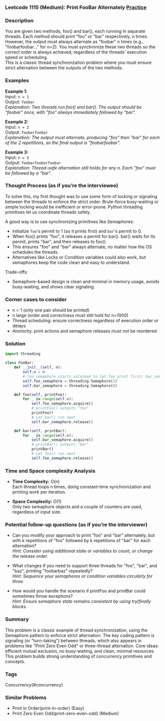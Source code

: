 ### Leetcode 1115 (Medium): Print FooBar Alternately [Practice](https://leetcode.com/problems/print-foobar-alternately)

### Description  
You are given two methods, foo() and bar(), each running in separate threads. Each method should print "foo" or "bar" respectively, n times. However, the output must always alternate as "foobar" n times (e.g., "foobarfoobar..." for n=2). You must synchronize these two threads so the correct order is always achieved, regardless of the threads' execution speed or scheduling.  
This is a classic thread synchronization problem where you must ensure strict alternation between the outputs of the two methods.

### Examples  

**Example 1:**  
Input: `n = 1`  
Output: `foobar`  
*Explanation: Two threads run foo() and bar(). The output should be "foobar" once, with "foo" always immediately followed by "bar".*

**Example 2:**  
Input: `n = 2`  
Output: `foobarfoobar`  
*Explanation: The output must alternate, producing "foo" then "bar" for each of the 2 repetitions, so the final output is "foobarfoobar".*

**Example 3:**  
Input: `n = 3`  
Output: `foobarfoobarfoobar`  
*Explanation: Thread-safe alternation still holds for any n. Each "foo" must be followed by a "bar".*

### Thought Process (as if you’re the interviewee)  
To solve this, my first thought was to use some form of locking or signaling between the threads to enforce the strict order. Brute-force busy-waiting or simple locking would be inefficient or error-prone. Python threading primitives let us coordinate threads safely.

A good way is to use synchronizing primitives like Semaphores:
- Initialize `foo`'s permit to 1 (so it prints first) and `bar`'s permit to 0.
- When foo() prints "foo", it releases a permit for bar(). bar() waits for its permit, prints "bar", and then releases to foo().
- This ensures "foo" and "bar" always alternate, no matter how the OS schedules the threads.
- Alternatives like Locks or Condition variables could also work, but semaphores keep the code clean and easy to understand.

Trade-offs:
- Semaphore-based design is clean and minimal in memory usage, avoids busy-waiting, and shows clear signaling.

### Corner cases to consider  
- n = 1 (only one pair should be printed)
- n large (order and correctness must still hold for n=1000)
- Thread scheduling: ensure correctness regardless of execution order or delays
- Atomicity: print actions and semaphore releases must not be reordered

### Solution

```python
import threading

class FooBar:
    def __init__(self, n):
        self.n = n
        # foo_semaphore starts unlocked to let foo print first; bar_semaphore is locked
        self.foo_semaphore = threading.Semaphore(1)
        self.bar_semaphore = threading.Semaphore(0)

    def foo(self, printFoo):
        for _ in range(self.n):
            self.foo_semaphore.acquire()
            # printFoo() outputs "foo"
            printFoo()
            # Let bar() run next
            self.bar_semaphore.release()

    def bar(self, printBar):
        for _ in range(self.n):
            self.bar_semaphore.acquire()
            # printBar() outputs "bar"
            printBar()
            # Let foo() run next
            self.foo_semaphore.release()
```

### Time and Space complexity Analysis  

- **Time Complexity:** O(n)  
  Each thread loops n times, doing constant-time synchronization and printing work per iteration.

- **Space Complexity:** O(1)  
  Only two semaphore objects and a couple of counters are used, regardless of input size.

### Potential follow-up questions (as if you’re the interviewer)  

- Can you modify your approach to print "foo" and "bar" alternately, but with k repetitions of "foo" followed by k repetitions of "bar" for each alternation?  
  *Hint: Consider using additional state or variables to count, or change the release order.*

- What changes if you need to support three threads for "foo", "bar", and "baz", printing "foobarbaz" repeatedly?  
  *Hint: Sequence your semaphores or condition variables circularly for three.*

- How would you handle the scenario if printFoo and printBar could sometimes throw exceptions?  
  *Hint: Ensure semaphore state remains consistent by using try/finally blocks.*

### Summary
This problem is a classic example of thread synchronization, using the Semaphore pattern to enforce strict alternation. The key coding pattern is signaling (or "turn-taking") between threads, which also appears in problems like "Print Zero Even Odd" or three-thread alternation. Core ideas: efficient mutual exclusion, no busy-waiting, and clean, minimal resources. This problem builds strong understanding of concurrency primitives and concepts.

### Tags
Concurrency(#concurrency)

### Similar Problems
- Print in Order(print-in-order) (Easy)
- Print Zero Even Odd(print-zero-even-odd) (Medium)